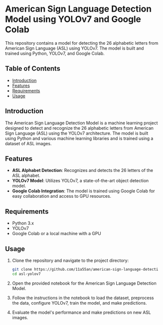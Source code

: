 # American Sign Language Detection Model using YOLOv7 and Google Colab

This repository contains a model for detecting the 26 alphabetic letters from American Sign Language (ASL) using YOLOv7. The model is built and trained using Python, YOLOv7, and Google Colab.

## Table of Contents
- [Introduction](#introduction)
- [Features](#features)
- [Requirements](#requirements)
- [Usage](#usage)

## Introduction

The American Sign Language Detection Model is a machine learning project designed to detect and recognize the 26 alphabetic letters from American Sign Language (ASL) using the YOLOv7 architecture. The model is built using Python and various machine learning libraries and is trained using a dataset of ASL images.

## Features

- **ASL Alphabet Detection**: Recognizes and detects the 26 letters of the ASL alphabet.
- **YOLOv7 Model**: Utilizes YOLOv7, a state-of-the-art object detection model.
- **Google Colab Integration**: The model is trained using Google Colab for easy collaboration and access to GPU resources.

## Requirements

- Python 3.x
- YOLOv7
- Google Colab or a local machine with a GPU

## Usage

1. Clone the repository and navigate to the project directory:

    ```bash
    git clone https://github.com/11a55an/american-sign-language-detection.git
    cd asl-yolov7
    ```

2. Open the provided notebook for the American Sign Language Detection Model.

3. Follow the instructions in the notebook to load the dataset, preprocess the data, configure YOLOv7, train the model, and make predictions.

4. Evaluate the model's performance and make predictions on new ASL images.
